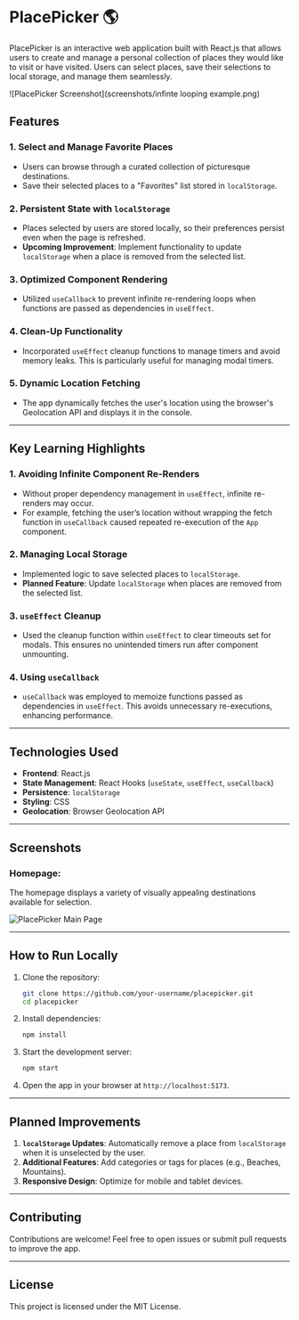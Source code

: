 # PlacePicker 🌎

PlacePicker is an interactive web application built with React.js that allows users to create and manage a personal collection of places they would like to visit or have visited. Users can select places, save their selections to local storage, and manage them seamlessly.

![PlacePicker Screenshot](screenshots/infinte looping example.png)

## Features

### 1. Select and Manage Favorite Places

- Users can browse through a curated collection of picturesque destinations.
- Save their selected places to a "Favorites" list stored in `localStorage`.

### 2. Persistent State with `localStorage`

- Places selected by users are stored locally, so their preferences persist even when the page is refreshed.
- **Upcoming Improvement**: Implement functionality to update `localStorage` when a place is removed from the selected list.

### 3. Optimized Component Rendering

- Utilized `useCallback` to prevent infinite re-rendering loops when functions are passed as dependencies in `useEffect`.

### 4. Clean-Up Functionality

- Incorporated `useEffect` cleanup functions to manage timers and avoid memory leaks. This is particularly useful for managing modal timers.

### 5. Dynamic Location Fetching

- The app dynamically fetches the user's location using the browser's Geolocation API and displays it in the console.

---

## Key Learning Highlights

### 1. Avoiding Infinite Component Re-Renders

- Without proper dependency management in `useEffect`, infinite re-renders may occur.
- For example, fetching the user’s location without wrapping the fetch function in `useCallback` caused repeated re-execution of the `App` component.

### 2. Managing Local Storage

- Implemented logic to save selected places to `localStorage`.
- **Planned Feature**: Update `localStorage` when places are removed from the selected list.

### 3. `useEffect` Cleanup

- Used the cleanup function within `useEffect` to clear timeouts set for modals. This ensures no unintended timers run after component unmounting.

### 4. Using `useCallback`

- `useCallback` was employed to memoize functions passed as dependencies in `useEffect`. This avoids unnecessary re-executions, enhancing performance.

---

## Technologies Used

- **Frontend**: React.js
- **State Management**: React Hooks (`useState`, `useEffect`, `useCallback`)
- **Persistence**: `localStorage`
- **Styling**: CSS
- **Geolocation**: Browser Geolocation API

---

## Screenshots

### Homepage:

The homepage displays a variety of visually appealing destinations available for selection.

![PlacePicker Main Page](./infinte%20looping%20example.png)

---

## How to Run Locally

1. Clone the repository:
   ```bash
   git clone https://github.com/your-username/placepicker.git
   cd placepicker
   ```
2. Install dependencies:
   ```bash
   npm install
   ```
3. Start the development server:
   ```bash
   npm start
   ```
4. Open the app in your browser at `http://localhost:5173`.

---

## Planned Improvements

1. **`localStorage` Updates**: Automatically remove a place from `localStorage` when it is unselected by the user.
2. **Additional Features**: Add categories or tags for places (e.g., Beaches, Mountains).
3. **Responsive Design**: Optimize for mobile and tablet devices.

---

## Contributing

Contributions are welcome! Feel free to open issues or submit pull requests to improve the app.

---

## License

This project is licensed under the MIT License.
